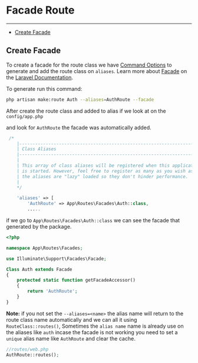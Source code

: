# Facade Route

---

- [Create Facade](#create-facade)

<a name="create-facade"></a>
## Create Facade

To create a facade for the route class we have [Command Options](/en/1.0.0/options) to generate and add the route class on `aliases`. Learn more about [Facade](https://laravel.com/docs/8.x/facades#introduction) on the [Laravel Documentation](https://laravel.com/docs/8.x/).

To generate run this command:
```bash
php artisan make:route Auth --aliases=AuthRoute --facade
```

After create the route class and added to alias if we look at on the `config/app.php`

and look for `AuthRoute` the facade was automatically added.  

```php
 /*
    |--------------------------------------------------------------------------
    | Class Aliases
    |--------------------------------------------------------------------------
    |
    | This array of class aliases will be registered when this application
    | is started. However, feel free to register as many as you wish as
    | the aliases are "lazy" loaded so they don't hinder performance.
    |
    */

    'aliases' => [
        'AuthRoute' => App\Routes\Facades\Auth::class,
        .....
```

if we go to `App\Routes\Facades\Auth::class` we can see the facade that generated by the package.

```php
<?php 

namespace App\Routes\Facades;

use Illuminate\Support\Facades\Facade;

Class Auth extends Facade
{
	protected static function getFacadeAccessor()
    {
        return 'AuthRoute';
    }
}
```

<b>Note:</b> if you not set the `--aliases=<name>` the alias name will return to the route class name automatically and we can all it using `RouteClass::routes()`, Sometimes the `alias name` name is already use on the aliases like `auth` incase the facade is not working you need to set a `unique` alias name like `AuthRoute` and clear the cache.

```php
//routes/web.php
AuthRoute::routes();
```


